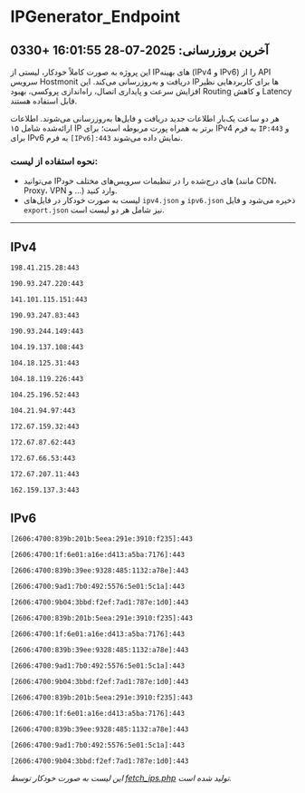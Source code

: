 # IPGenerator_Endpoint

## آخرین بروزرسانی: 2025-07-28 16:01:55 +0330

این پروژه به صورت کاملاً خودکار، لیستی از IPهای بهینه (IPv4 و IPv6) را از API سرویس Hostmonit دریافت و به‌روزرسانی می‌کند. این IPها برای کاربردهایی نظیر افزایش سرعت و پایداری اتصال، راه‌اندازی پروکسی، بهبود Routing و کاهش Latency قابل استفاده هستند.

هر دو ساعت یک‌بار اطلاعات جدید دریافت و فایل‌ها به‌روزرسانی می‌شوند. اطلاعات ارائه‌شده شامل ۱۵ IP برتر به همراه پورت مربوطه است؛ برای IPv4 به فرم `IP:443` و برای IPv6 به فرم `[IPv6]:443` نمایش داده می‌شوند.

### نحوه استفاده از لیست:
- می‌توانید IPهای درج‌شده را در تنظیمات سرویس‌های مختلف خود (مانند CDN، Proxy، VPN و ...) وارد کنید.
- لیست به صورت خودکار در فایل‌های `ipv4.json` و `ipv6.json` ذخیره می‌شود و فایل `export.json` نیز شامل هر دو لیست است.

---

## IPv4
```
198.41.215.28:443
```
```
190.93.247.220:443
```
```
141.101.115.151:443
```
```
190.93.247.83:443
```
```
190.93.244.149:443
```
```
104.19.137.108:443
```
```
104.18.125.31:443
```
```
104.18.119.226:443
```
```
104.25.196.52:443
```
```
104.21.94.97:443
```
```
172.67.159.32:443
```
```
172.67.87.62:443
```
```
172.67.66.53:443
```
```
172.67.207.11:443
```
```
162.159.137.3:443
```

## IPv6
```
[2606:4700:839b:201b:5eea:291e:3910:f235]:443
```
```
[2606:4700:1f:6e01:a16e:d413:a5ba:7176]:443
```
```
[2606:4700:839b:39ee:9328:485:1132:a78e]:443
```
```
[2606:4700:9ad1:7b0:492:5576:5e01:5c1a]:443
```
```
[2606:4700:9b04:3bbd:f2ef:7ad1:787e:1d0]:443
```
```
[2606:4700:839b:201b:5eea:291e:3910:f235]:443
```
```
[2606:4700:1f:6e01:a16e:d413:a5ba:7176]:443
```
```
[2606:4700:839b:39ee:9328:485:1132:a78e]:443
```
```
[2606:4700:9ad1:7b0:492:5576:5e01:5c1a]:443
```
```
[2606:4700:9b04:3bbd:f2ef:7ad1:787e:1d0]:443
```
```
[2606:4700:839b:201b:5eea:291e:3910:f235]:443
```
```
[2606:4700:1f:6e01:a16e:d413:a5ba:7176]:443
```
```
[2606:4700:839b:39ee:9328:485:1132:a78e]:443
```
```
[2606:4700:9ad1:7b0:492:5576:5e01:5c1a]:443
```
```
[2606:4700:9b04:3bbd:f2ef:7ad1:787e:1d0]:443
```

*این لیست به صورت خودکار توسط [fetch_ips.php](scripts/fetch_ips.php) تولید شده است.*
